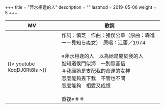 +++
title = "萍水相逢的人"
description = ""
lastmod = 2019-05-06
weight = 5
+++

MV  | 歌詞  
--------------|-------
{{< youtube KoqDJ0Rt8ls >}}|作詞：慎芝　作曲：猪俣公章（原曲：森進一－見知らぬ女）　原唱：江蕾／1974<br/><br/>※萍水相逢的人　以為她是屬於我的人 <br/>誰知道侯門似海　一別無音信<br/>＃我願她是支配我的命運的女神 <br/>怎麼能夠丟下我　不管也不問<br/>怎麼能夠　相愛又成恨<br/><br/>重複※＃＃

